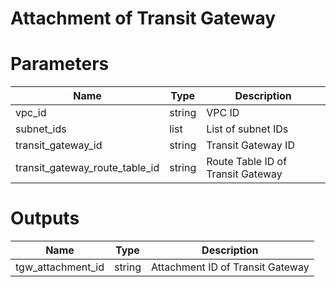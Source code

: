 #  Attachment of Transit Gateway

# Parameters
|  Name  |  Type  | Description  |
| ---- | ---- | ---- |
| vpc_id | string | VPC ID |
| subnet_ids | list | List of subnet IDs |
| transit_gateway_id | string | Transit Gateway ID |
| transit_gateway_route_table_id | string | Route Table ID of Transit Gateway |

# Outputs
|  Name  |  Type  | Description  |
| ---- | ---- | ---- |
| tgw_attachment_id | string | Attachment ID of Transit Gateway |
